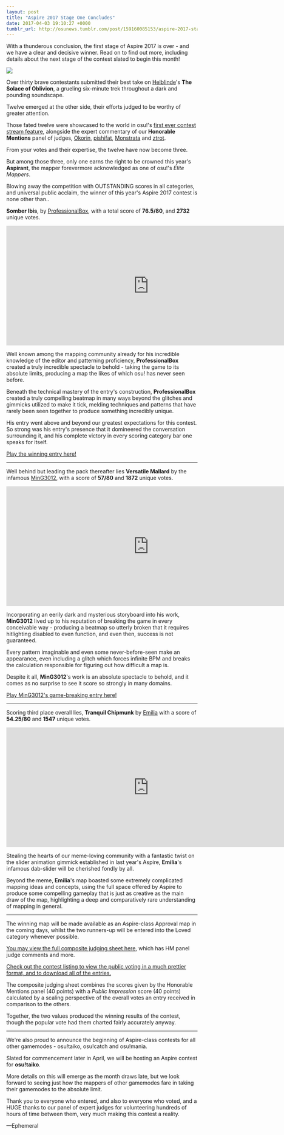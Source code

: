 ```yaml
---
layout: post
title: "Aspire 2017 Stage One Concludes"
date: 2017-04-03 19:10:27 +0000
tumblr_url: http://osunews.tumblr.com/post/159160085153/aspire-2017-stage-one-concludes
---
```


With a thunderous conclusion, the first stage of Aspire 2017 is over - and we have a clear and decisive winner. Read on to find out more, including details about the next stage of the contest slated to begin this month!

![](https://assets.ppy.sh/contests/43/header.jpg)

Over thirty brave contestants submitted their best take on [Helblinde](https://osu.ppy.sh/beatmaps/artists/5)'s **The Solace of Oblivion**, a grueling six-minute trek throughout a dark and pounding soundscape.

Twelve emerged at the other side, their efforts judged to be worthy of greater attention.

Those fated twelve were showcased to the world in osu!'s [first ever contest stream feature](https://www.twitch.tv/videos/128381261), alongside the expert commentary of our **Honorable Mentions** panel of judges, [Okorin](https://osu.ppy.sh/users/1623405), [pishifat](https://osu.ppy.sh/users/3178418), [Monstrata](https://osu.ppy.sh/users/2706438) and [ztrot](https://osu.ppy.sh/users/6347).

From your votes and their expertise, the twelve have now become three.

But among those three, only one earns the right to be crowned this year's **Aspirant**, the mapper forevermore acknowledged as one of osu!'s *Elite Mappers*.

Blowing away the competition with OUTSTANDING scores in all categories, and universal public acclaim, the winner of this year's Aspire 2017 contest is none other than..

**Somber Ibis**, by [ProfessionalBox](https://osu.ppy.sh/users/3250792), with a total score of **76.5/80**, and **2732** unique votes.

<iframe width="750" height="315" src="https://www.youtube.com/embed/9vlfePGNJ9M" frameborder="0" allowfullscreen></iframe>

Well known among the mapping community already for his incredible knowledge of the editor and patterning proficiency, **ProfessionalBox** created a truly incredible spectacle to behold - taking the game to its absolute limits, producing a map the likes of which osu! has never seen before.

Beneath the technical mastery of the entry's construction, **ProfessionalBox** created a truly compelling beatmap in many ways beyond the glitches and gimmicks utilized to make it tick, melding techniques and patterns that have rarely been seen together to produce something incredibly unique.

His entry went above and beyond our greatest expectations for this contest. So strong was his entry's presence that it domineered the conversation surrounding it, and his complete victory in every scoring category bar one speaks for itself.

[Play the winning entry here!](https://osu.ppy.sh/beatmapsets/594751)

---

Well behind but leading the pack thereafter lies **Versatile Mallard** by the infamous [MinG3012](https://osu.ppy.sh/users/1583218), with a score of **57/80** and **1872** unique votes.

<iframe width="750" height="315" src="https://www.youtube.com/embed/6--oSDTwyxU" frameborder="0" allowfullscreen></iframe>

Incorporating an eerily dark and mysterious storyboard into his work, **MinG3012** lived up to his reputation of breaking the game in every conceivable way - producing a beatmap so utterly broken that it requires hitlighting disabled to even function, and even then, success is not guaranteed.

Every pattern imaginable and even some never-before-seen make an appearance, even including a glitch which forces infinite BPM and breaks the calculation responsible for figuring out how difficult a map is.

Despite it all, **MinG3012**'s work is an absolute spectacle to behold, and it comes as no surprise to see it score so strongly in many domains.

[Play MinG3012's game-breaking entry here!](https://osu.ppy.sh/beatmapsets/594828)

---

Scoring third place overall lies, **Tranquil Chipmunk** by [Emilia](https://osu.ppy.sh/users/2003326) with a score of **54.25/80** and **1547** unique votes.

<iframe width="750" height="315" src="https://www.youtube.com/embed/AHXYaVgdolQ" frameborder="0" allowfullscreen></iframe>

Stealing the hearts of our meme-loving community with a fantastic twist on the slider animation gimmick established in last year's Aspire, **Emilia**'s infamous dab-slider will be cherished fondly by all.

Beyond the meme, **Emilia**'s map boasted some extremely complicated mapping ideas and concepts, using the full space offered by Aspire to produce some compelling gameplay that is just as creative as the main draw of the map, highlighting a deep and comparatively rare understanding of mapping in general.

---

The winning map will be made available as an Aspire-class Approval map in the coming days, whilst the two runners-up will be entered into the Loved category whenever possible.

[You may view the full composite judging sheet here](https://docs.google.com/spreadsheets/u/1/d/1XkHfk4T7BA_9tDENt17Z9duQyQgXJxQOMq2fZ01ej98/pubhtml), which has HM panel judge comments and more.

[Check out the contest listing to view the public voting in a much prettier format, and to download all of the entries.](https://osu.ppy.sh/community/contests/43)

The composite judging sheet combines the scores given by the Honorable Mentions panel (40 points) with a *Public Impression* score (40 points) calculated by a scaling perspective of the overall votes an entry received in comparison to the others.

Together, the two values produced the winning results of the contest, though the popular vote had them charted fairly accurately anyway.

---

We're also proud to announce the beginning of Aspire-class contests for all other gamemodes - osu!taiko, osu!catch and osu!mania.

Slated for commencement later in April, we will be hosting an Aspire contest for **osu!taiko**.

More details on this will emerge as the month draws late, but we look forward to seeing just how the mappers of other gamemodes fare in taking their gamemodes to the absolute limit.

Thank you to everyone who entered, and also to everyone who voted, and a HUGE thanks to our panel of expert judges for volunteering hundreds of hours of time between them, very much making this contest a reality.

—Ephemeral
